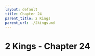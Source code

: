 ```yaml
---
layout: default
title: Chapter 24
parent_title: 2 Kings
parent_url: ./2kings.md
---
```


# 2 Kings - Chapter 24
